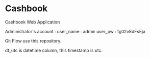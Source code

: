 # Cashbook
Cashbook Web Application

Administrator's account : 
user_name	: admin
user_pw		: fg02v8dFsEja

Git Flow use this repository.

dt_utc is datetime column, this timestamp is utc.

